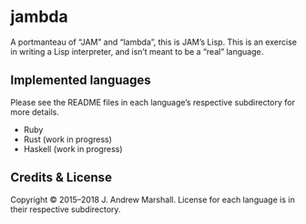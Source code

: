 # jambda

A portmanteau of “JAM” and “lambda”, this is JAM’s Lisp. This is an exercise in writing a Lisp interpreter, and isn’t meant to be a “real” language.

## Implemented languages

Please see the README files in each language’s respective subdirectory for more details.

- Ruby
- Rust (work in progress)
- Haskell (work in progress)

## Credits & License

Copyright © 2015–2018 J. Andrew Marshall. License for each language is in their respective subdirectory.
